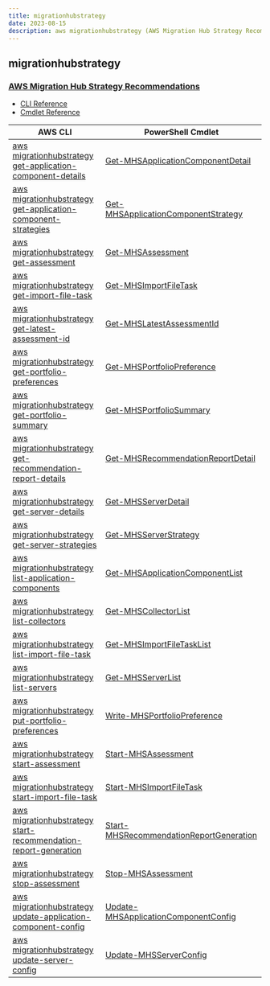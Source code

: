 ```yaml
---
title: migrationhubstrategy
date: 2023-08-15
description: aws migrationhubstrategy (AWS Migration Hub Strategy Recommendations) command/cmdlet list.
---
```


## migrationhubstrategy

### [AWS Migration Hub Strategy Recommendations](https://aws.amazon.com/migration-hub/)

* [CLI Reference](https://awscli.amazonaws.com/v2/documentation/api/latest/reference/migrationhubstrategy/index.html)
* [Cmdlet Reference](https://docs.aws.amazon.com/powershell/latest/reference/items/MigrationHubStrategyRecommendations_cmdlets.html)

|AWS CLI|PowerShell Cmdlet|
|----|----|
|[aws migrationhubstrategy get-application-component-details](https://awscli.amazonaws.com/v2/documentation/api/latest/reference/migrationhubstrategy/get-application-component-details.html)|[Get-MHSApplicationComponentDetail](https://docs.aws.amazon.com/powershell/latest/reference/items/Get-MHSApplicationComponentDetail.html)|
|[aws migrationhubstrategy get-application-component-strategies](https://awscli.amazonaws.com/v2/documentation/api/latest/reference/migrationhubstrategy/get-application-component-strategies.html)|[Get-MHSApplicationComponentStrategy](https://docs.aws.amazon.com/powershell/latest/reference/items/Get-MHSApplicationComponentStrategy.html)|
|[aws migrationhubstrategy get-assessment](https://awscli.amazonaws.com/v2/documentation/api/latest/reference/migrationhubstrategy/get-assessment.html)|[Get-MHSAssessment](https://docs.aws.amazon.com/powershell/latest/reference/items/Get-MHSAssessment.html)|
|[aws migrationhubstrategy get-import-file-task](https://awscli.amazonaws.com/v2/documentation/api/latest/reference/migrationhubstrategy/get-import-file-task.html)|[Get-MHSImportFileTask](https://docs.aws.amazon.com/powershell/latest/reference/items/Get-MHSImportFileTask.html)|
|[aws migrationhubstrategy get-latest-assessment-id](https://awscli.amazonaws.com/v2/documentation/api/latest/reference/migrationhubstrategy/get-latest-assessment-id.html)|[Get-MHSLatestAssessmentId](https://docs.aws.amazon.com/powershell/latest/reference/items/Get-MHSLatestAssessmentId.html)|
|[aws migrationhubstrategy get-portfolio-preferences](https://awscli.amazonaws.com/v2/documentation/api/latest/reference/migrationhubstrategy/get-portfolio-preferences.html)|[Get-MHSPortfolioPreference](https://docs.aws.amazon.com/powershell/latest/reference/items/Get-MHSPortfolioPreference.html)|
|[aws migrationhubstrategy get-portfolio-summary](https://awscli.amazonaws.com/v2/documentation/api/latest/reference/migrationhubstrategy/get-portfolio-summary.html)|[Get-MHSPortfolioSummary](https://docs.aws.amazon.com/powershell/latest/reference/items/Get-MHSPortfolioSummary.html)|
|[aws migrationhubstrategy get-recommendation-report-details](https://awscli.amazonaws.com/v2/documentation/api/latest/reference/migrationhubstrategy/get-recommendation-report-details.html)|[Get-MHSRecommendationReportDetail](https://docs.aws.amazon.com/powershell/latest/reference/items/Get-MHSRecommendationReportDetail.html)|
|[aws migrationhubstrategy get-server-details](https://awscli.amazonaws.com/v2/documentation/api/latest/reference/migrationhubstrategy/get-server-details.html)|[Get-MHSServerDetail](https://docs.aws.amazon.com/powershell/latest/reference/items/Get-MHSServerDetail.html)|
|[aws migrationhubstrategy get-server-strategies](https://awscli.amazonaws.com/v2/documentation/api/latest/reference/migrationhubstrategy/get-server-strategies.html)|[Get-MHSServerStrategy](https://docs.aws.amazon.com/powershell/latest/reference/items/Get-MHSServerStrategy.html)|
|[aws migrationhubstrategy list-application-components](https://awscli.amazonaws.com/v2/documentation/api/latest/reference/migrationhubstrategy/list-application-components.html)|[Get-MHSApplicationComponentList](https://docs.aws.amazon.com/powershell/latest/reference/items/Get-MHSApplicationComponentList.html)|
|[aws migrationhubstrategy list-collectors](https://awscli.amazonaws.com/v2/documentation/api/latest/reference/migrationhubstrategy/list-collectors.html)|[Get-MHSCollectorList](https://docs.aws.amazon.com/powershell/latest/reference/items/Get-MHSCollectorList.html)|
|[aws migrationhubstrategy list-import-file-task](https://awscli.amazonaws.com/v2/documentation/api/latest/reference/migrationhubstrategy/list-import-file-task.html)|[Get-MHSImportFileTaskList](https://docs.aws.amazon.com/powershell/latest/reference/items/Get-MHSImportFileTaskList.html)|
|[aws migrationhubstrategy list-servers](https://awscli.amazonaws.com/v2/documentation/api/latest/reference/migrationhubstrategy/list-servers.html)|[Get-MHSServerList](https://docs.aws.amazon.com/powershell/latest/reference/items/Get-MHSServerList.html)|
|[aws migrationhubstrategy put-portfolio-preferences](https://awscli.amazonaws.com/v2/documentation/api/latest/reference/migrationhubstrategy/put-portfolio-preferences.html)|[Write-MHSPortfolioPreference](https://docs.aws.amazon.com/powershell/latest/reference/items/Write-MHSPortfolioPreference.html)|
|[aws migrationhubstrategy start-assessment](https://awscli.amazonaws.com/v2/documentation/api/latest/reference/migrationhubstrategy/start-assessment.html)|[Start-MHSAssessment](https://docs.aws.amazon.com/powershell/latest/reference/items/Start-MHSAssessment.html)|
|[aws migrationhubstrategy start-import-file-task](https://awscli.amazonaws.com/v2/documentation/api/latest/reference/migrationhubstrategy/start-import-file-task.html)|[Start-MHSImportFileTask](https://docs.aws.amazon.com/powershell/latest/reference/items/Start-MHSImportFileTask.html)|
|[aws migrationhubstrategy start-recommendation-report-generation](https://awscli.amazonaws.com/v2/documentation/api/latest/reference/migrationhubstrategy/start-recommendation-report-generation.html)|[Start-MHSRecommendationReportGeneration](https://docs.aws.amazon.com/powershell/latest/reference/items/Start-MHSRecommendationReportGeneration.html)|
|[aws migrationhubstrategy stop-assessment](https://awscli.amazonaws.com/v2/documentation/api/latest/reference/migrationhubstrategy/stop-assessment.html)|[Stop-MHSAssessment](https://docs.aws.amazon.com/powershell/latest/reference/items/Stop-MHSAssessment.html)|
|[aws migrationhubstrategy update-application-component-config](https://awscli.amazonaws.com/v2/documentation/api/latest/reference/migrationhubstrategy/update-application-component-config.html)|[Update-MHSApplicationComponentConfig](https://docs.aws.amazon.com/powershell/latest/reference/items/Update-MHSApplicationComponentConfig.html)|
|[aws migrationhubstrategy update-server-config](https://awscli.amazonaws.com/v2/documentation/api/latest/reference/migrationhubstrategy/update-server-config.html)|[Update-MHSServerConfig](https://docs.aws.amazon.com/powershell/latest/reference/items/Update-MHSServerConfig.html)|


